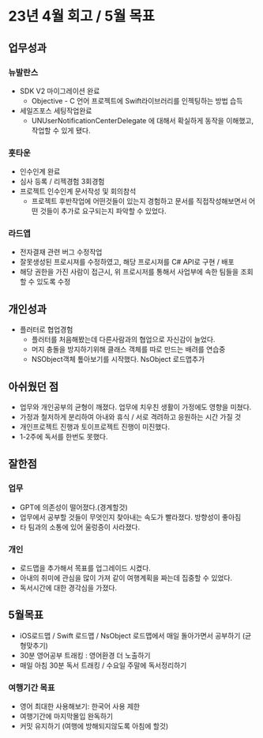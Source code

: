 # 23년 4월 회고 / 5월 목표

## 업무성과

### 뉴발란스
- SDK V2 마이그레이션 완료
  - Objective - C 언어 프로젝트에 Swift라이브러리를 인젝팅하는 방법 습득
- 세일즈포스 세팅작업완료
  - UNUserNotificationCenterDelegate 에 대해서 확실하게 동작을 이해했고, 작업할 수 있게 됐다.
### 훗타운
- 인수인계 완료
- 심사 등록 / 리젝경험 3회경험
- 프로젝트 인수인계 문서작성 및 회의참석
  - 프로젝트 후반작업에 어떤것들이 있는지 경험하고 문서를 직접작성해보면서 어떤 것들이 추가로 요구되는지 파악할 수 있었다.
### 라드앱
- 전자결재 관련 버그 수정작업
- 잘못생성된 프로시져를 수정하였고, 해당 프로시져를 C#  API로 구현 / 배포
- 해당 권한을 가진 사람이 접근시,  위 프로시저를 통해서 사업부에 속한 팀들을 조회할 수 있도록 수정

## 개인성과
- 플러터로 협업경험
  - 플러터를 처음해봤는데 다른사람과의 협업으로 자신감이 늘었다.
  - 머지 충돌을 방지하기위해 클래스 객체를 따로 만드는 배려를 연습중
  - NSObject객체 톺아보기를 시작했다. NsObject 로드맵추가

## 아쉬웠던 점
- 업무와 개인공부의 균형이 깨졌다. 업무에 치우친 생활이 가정에도 영향을 미쳤다.
- 가정과 철저하게 분리하여 아내와 휴식 / 서로 격려하고 응원하는 시간 가질 것
- 개인프로젝트 진행과 토이프로젝트 진행이 미진했다.
- 1-2주에 독서를 한번도 못했다.

## 잘한점

### 업무
- GPT에 의존성이 떨어졌다.(경계할것)
- 업무에서 공부할 것들이 무엇인지 찾아내는 속도가 빨라졌다. 방향성이 좋아짐
- 타 팀과의 소통에 있어 울렁증이 사라졌다.
### 개인
- 로드맵을 추가해서 목표를 업그레이드 시켰다.
- 아내의 취미에 관심을 많이 가져 같이 여행계획을 짜는데 집중할 수 있었다.
- 독서시간에 대한 경각심을 가졌다.

## 5월목표
- iOS로드맵 / Swift 로드맵 / NsObject 로드맵에서 매일 돌아가면서 공부하기 (균형맞추기)
- 30분 영어공부 트래킹 : 영어환경 더 노출하기
- 매일 아침 30분 독서 트래킹 / 수요일 주말에 독서정리하기

### 여행기간 목표
- 영어 최대한 사용해보기: 한국어 사용 제한
- 여행기간에 마지막몰입 완독하기
- 커밋 유지하기 (여행에 방해되지않도록 아침에 할것)
